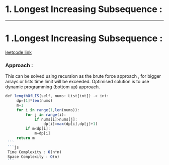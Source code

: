 # 1. Longest Increasing Subsequence :
---
# 1 .Longest Increasing Subsequence : 
   [leetcode link](!https://leetcode.com/problems/longest-increasing-subsequence/)
   ### Approach :
   This can be solved using recursion as the brute force approach , for bigger arrays or lists time limit will be exceeded.
   Optimised solution is to use dynamic programming (bottom up) approach.
   ```js
   def lengthOfLIS(self, nums: List[int]) -> int:
        dp=[1]*len(nums)
        m=1
        for i in range(1,len(nums)):
            for j in range(i):
                if nums[i]>nums[j]:
                    dp[i]=max(dp[i],dp[j]+1)
            if m<dp[i]:
                m=dp[i]       
        return m
    ```
    ```js
    Time Complexity : O(n*n)
    Space Complexity : O(n)
    ```
   
   

 
